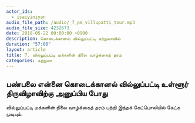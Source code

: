 ```yaml
---
actor_ids:
  - isaiyiniyan
audio_file_path: /audio/_7_pm_villupatti_tour.mp3
audio_file_size: 4232673
date: 2018-05-22 00:00:00 +0900
description: கொடைக்கானல் வில்லுப்பட்டி சுற்றுலாவில் 
duration: "57:00"
layout: article
title: 7. வில்லுப்பட்டி மக்களின் நிலை வாழ்க்கைத் தரம்
categories: சுற்றுலா
---
```


## பண்பலை என்னை கொடைக்கானல் வில்லுப்பட்டி உள்ளூர் திருவிழாவிற்கு அனுப்பிய போது 

வில்லுப்பட்டி மக்களின் நிலை வாழ்க்கைத் தரம் பற்றி இந்தக் கேட்பொலியில் கேட்க முடியும். 

